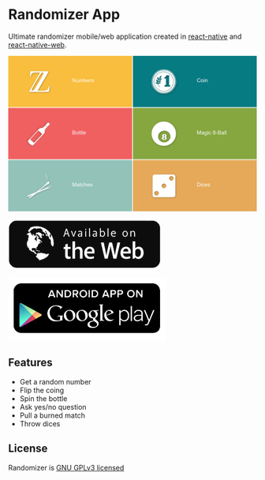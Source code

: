 # Randomizer App

Ultimate randomizer mobile/web application created in [react-native](https://facebook.github.io/react-native/) and [react-native-web](https://github.com/necolas/react-native-web).

![preview](doc/preview.png)

[![web](doc/available_web.png)](https://madox2.github.io/randomizer-app/)

[![android store](doc/available_android.png)](https://play.google.com/store/apps/details?id=com.randomizerapp)

## Features

* Get a random number
* Flip the coing
* Spin the bottle
* Ask yes/no question
* Pull a burned match
* Throw dices

## License

Randomizer is [GNU GPLv3 licensed](LICENSE)
